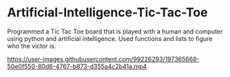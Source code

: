 # Artificial-Intelligence-Tic-Tac-Toe
Programmed a Tic Tac Toe board that is played with a human and computer using python and artificial intelligence. Used functions and lists to figure who the victor is.


https://user-images.githubusercontent.com/99226293/197365668-50e0f550-80d6-4767-b873-d355a4c2b41a.mp4

